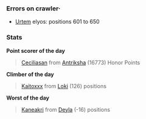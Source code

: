 ### Errors on crawler·
- [Urtem](/#/ranking/Urtem) elyos: positions 601 to 650


### Stats

**Point scorer of the day**
>[Ceciliasan](/#/character/Antriksha/608527) from [Antriksha](/#/ranking/Antriksha)  (16773) Honor Points


**Climber of the day**
>[Kaitoxxx](/#/character/Loki/107668) from [Loki](/#/ranking/Loki)  (126) positions


**Worst of the day**
>[Kaneakri](/#/character/Deyla/338219) from [Deyla](/#/ranking/Deyla)  (-16) positions


